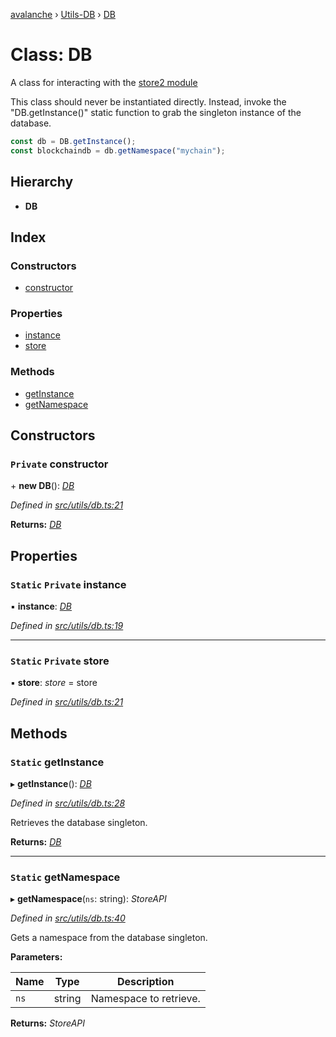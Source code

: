 [avalanche](../README.md) › [Utils-DB](../modules/utils_db.md) › [DB](utils_db.db.md)

# Class: DB

A class for interacting with the [store2 module](https://github.com/nbubna/store)

This class should never be instantiated directly. Instead, invoke the "DB.getInstance()" static
function to grab the singleton instance of the database.

```js
const db = DB.getInstance();
const blockchaindb = db.getNamespace("mychain");
```

## Hierarchy

* **DB**

## Index

### Constructors

* [constructor](utils_db.db.md#private-constructor)

### Properties

* [instance](utils_db.db.md#static-private-instance)
* [store](utils_db.db.md#static-private-store)

### Methods

* [getInstance](utils_db.db.md#static-getinstance)
* [getNamespace](utils_db.db.md#static-getnamespace)

## Constructors

### `Private` constructor

\+ **new DB**(): *[DB](utils_db.db.md)*

*Defined in [src/utils/db.ts:21](https://github.com/ava-labs/avalanchejs/blob/40de7e6/src/utils/db.ts#L21)*

**Returns:** *[DB](utils_db.db.md)*

## Properties

### `Static` `Private` instance

▪ **instance**: *[DB](utils_db.db.md)*

*Defined in [src/utils/db.ts:19](https://github.com/ava-labs/avalanchejs/blob/40de7e6/src/utils/db.ts#L19)*

___

### `Static` `Private` store

▪ **store**: *store* = store

*Defined in [src/utils/db.ts:21](https://github.com/ava-labs/avalanchejs/blob/40de7e6/src/utils/db.ts#L21)*

## Methods

### `Static` getInstance

▸ **getInstance**(): *[DB](utils_db.db.md)*

*Defined in [src/utils/db.ts:28](https://github.com/ava-labs/avalanchejs/blob/40de7e6/src/utils/db.ts#L28)*

Retrieves the database singleton.

**Returns:** *[DB](utils_db.db.md)*

___

### `Static` getNamespace

▸ **getNamespace**(`ns`: string): *StoreAPI*

*Defined in [src/utils/db.ts:40](https://github.com/ava-labs/avalanchejs/blob/40de7e6/src/utils/db.ts#L40)*

Gets a namespace from the database singleton.

**Parameters:**

Name | Type | Description |
------ | ------ | ------ |
`ns` | string | Namespace to retrieve.  |

**Returns:** *StoreAPI*
